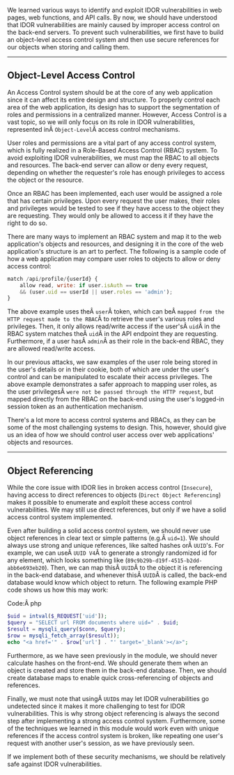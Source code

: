 ﻿We learned various ways to identify and exploit IDOR vulnerabilities in web pages, web functions, and API calls. By now, we should have understood that IDOR vulnerabilities are mainly caused by improper access control on the back-end servers. To prevent such vulnerabilities, we first have to build an object-level access control system and then use secure references for our objects when storing and calling them.

---

## Object-Level Access Control

An Access Control system should be at the core of any web application since it can affect its entire design and structure. To properly control each area of the web application, its design has to support the segmentation of roles and permissions in a centralized manner. However, Access Control is a vast topic, so we will only focus on its role in IDOR vulnerabilities, represented inÂ `Object-Level`Â access control mechanisms.

User roles and permissions are a vital part of any access control system, which is fully realized in a Role-Based Access Control (RBAC) system. To avoid exploiting IDOR vulnerabilities, we must map the RBAC to all objects and resources. The back-end server can allow or deny every request, depending on whether the requester's role has enough privileges to access the object or the resource.

Once an RBAC has been implemented, each user would be assigned a role that has certain privileges. Upon every request the user makes, their roles and privileges would be tested to see if they have access to the object they are requesting. They would only be allowed to access it if they have the right to do so.

There are many ways to implement an RBAC system and map it to the web application's objects and resources, and designing it in the core of the web application's structure is an art to perfect. The following is a sample code of how a web application may compare user roles to objects to allow or deny access control:

```javascript
match /api/profile/{userId} {
    allow read, write: if user.isAuth == true
    && (user.uid == userId || user.roles == 'admin');
}
```

The above example uses theÂ `user`Â token, which can beÂ `mapped from the HTTP request made to the RBAC`Â to retrieve the user's various roles and privileges. Then, it only allows read/write access if the user'sÂ `uid`Â in the RBAC system matches theÂ `uid`Â in the API endpoint they are requesting. Furthermore, if a user hasÂ `admin`Â as their role in the back-end RBAC, they are allowed read/write access.

In our previous attacks, we saw examples of the user role being stored in the user's details or in their cookie, both of which are under the user's control and can be manipulated to escalate their access privileges. The above example demonstrates a safer approach to mapping user roles, as the user privilegesÂ `were not be passed through the HTTP request`, but mapped directly from the RBAC on the back-end using the user's logged-in session token as an authentication mechanism.

There's a lot more to access control systems and RBACs, as they can be some of the most challenging systems to design. This, however, should give us an idea of how we should control user access over web applications' objects and resources.

---

## Object Referencing

While the core issue with IDOR lies in broken access control (`Insecure`), having access to direct references to objects (`Direct Object Referencing`) makes it possible to enumerate and exploit these access control vulnerabilities. We may still use direct references, but only if we have a solid access control system implemented.

Even after building a solid access control system, we should never use object references in clear text or simple patterns (e.g.Â `uid=1`). We should always use strong and unique references, like salted hashes orÂ `UUID`'s. For example, we can useÂ `UUID V4`Â to generate a strongly randomized id for any element, which looks something like (`89c9b29b-d19f-4515-b2dd-abb6e693eb20`). Then, we can map thisÂ `UUID`Â to the object it is referencing in the back-end database, and whenever thisÂ `UUID`Â is called, the back-end database would know which object to return. The following example PHP code shows us how this may work:

Code:Â php

```php
$uid = intval($_REQUEST['uid']);
$query = "SELECT url FROM documents where uid=" . $uid;
$result = mysqli_query($conn, $query);
$row = mysqli_fetch_array($result));
echo "<a href='" . $row['url'] . "' target='_blank'></a>";
```

Furthermore, as we have seen previously in the module, we should never calculate hashes on the front-end. We should generate them when an object is created and store them in the back-end database. Then, we should create database maps to enable quick cross-referencing of objects and references.

Finally, we must note that usingÂ `UUID`s may let IDOR vulnerabilities go undetected since it makes it more challenging to test for IDOR vulnerabilities. This is why strong object referencing is always the second step after implementing a strong access control system. Furthermore, some of the techniques we learned in this module would work even with unique references if the access control system is broken, like repeating one user's request with another user's session, as we have previously seen.

If we implement both of these security mechanisms, we should be relatively safe against IDOR vulnerabilities.
